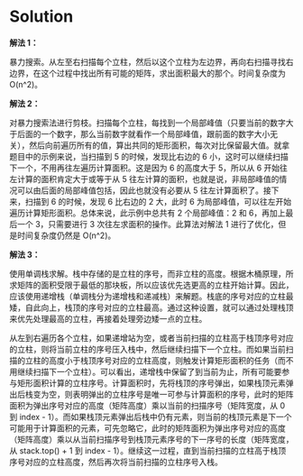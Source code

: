 # Solution

**解法 1：**

暴力搜索。从左至右扫描每个立柱，然后以这个立柱为左边界，再向右扫描寻找右边界，在这个过程中找出所有可能的矩阵，求出面积最大的那个。时间复杂度为 O(n^2)。

**解法 2：**

对暴力搜索法进行剪枝。扫描每个立柱，每找到一个局部峰值（只要当前的数字大于后面的一个数字，那么当前数字就看作一个局部峰值，跟前面的数字大小无关），然后向前遍历所有的值，算出共同的矩形面积，每次对比保留最大值。就拿题目中的示例来说，当扫描到 5 的时候，发现比右边的 6 小，这时可以继续扫描下一个，不用再往左遍历计算面积。这是因为 6 的高度大于 5，所以从 6 开始往左计算的面积肯定大于或等于从 5 往左计算的面积，也就是说，非局部峰值的情况可以由后面的局部峰值包括，因此也就没有必要从 5 往左计算面积了。接下来，扫描到 6 的时候，发现 6 比右边的 2 大，此时 6 为局部峰值，可以往左开始遍历计算矩形面积。总体来说，此示例中总共有 2 个局部峰值：2 和 6，再加上最后一个 3，只需要进行 3 次往左求面积的操作。此算法对解法 1 进行了优化，但是时间复杂度仍然是 O(n^2)。

**解法 3：**

使用单调栈求解。栈中存储的是立柱的序号，而非立柱的高度。根据木桶原理，所求矩阵的面积受限于最低的那块板，所以应该优先选更高的立柱开始计算。因此，应该使用递增栈（单调栈分为递增栈和递减栈）来解题。栈底的序号对应的立柱最矮，自此向上，栈顶的序号对应的立柱最高。通过这种设置，就可以通过处理栈顶来优先处理最高的立柱，再接着处理旁边矮一点的立柱。

从左到右遍历各个立柱，如果递增站为空，或者当前扫描的立柱高于栈顶序号对应的立柱，则将当前立柱的序号压入栈中，然后继续扫描下一个立柱。而如果当前扫描的立柱的高度小于栈顶序号对应的立柱高度，则触发计算矩形面积的任务（而不用继续扫描下一个立柱）。可以看出，递增栈中保留了到当前为止，所有可能要参与矩形面积计算的立柱序号。计算面积时，先将栈顶的序号弹出，如果栈顶元素弹出后栈变为空，则表明弹出的立柱序号是唯一可参与计算面积的序号，此时的矩阵面积为弹出序号对应的高度（矩阵高度）乘以当前的扫描序号（矩阵宽度，从 0 到 index - 1）。而如果栈顶元素弹出后栈中仍有元素，则当前的栈顶元素是下一个可能用于计算面积的元素，可先忽略它，此时的矩阵面积为弹出序号对应的高度（矩阵高度）乘以从当前扫描序号到栈顶元素序号的下一序号的长度（矩阵宽度，从 stack.top() + 1 到 index - 1）。继续这一过程，直到当前扫描的立柱高于栈顶序号对应的立柱高度，然后再次将当前扫描的立柱序号入栈。